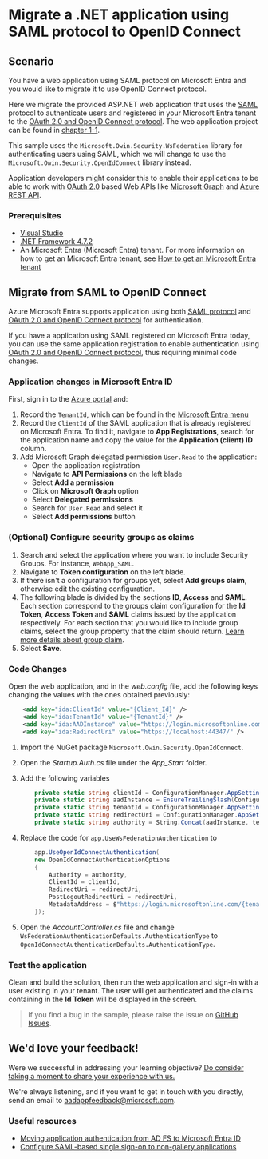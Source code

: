
# Migrate a .NET application using SAML protocol to OpenID Connect

## Scenario

You have a web application using SAML protocol on Microsoft Entra and you would like to migrate it to use OpenID Connect protocol.

Here we migrate the provided ASP.NET web application that uses the [SAML](https://docs.microsoft.com/azure/active-directory/develop/single-sign-on-saml-protocol) protocol to authenticate users and registered in your Microsoft Entra tenant to the [OAuth 2.0 and OpenID Connect protocol](https://docs.microsoft.com/azure/active-directory/develop/active-directory-v2-protocols). The web application project can be found in [chapter 1-1](https://github.com/Azure-Samples/ms-identity-dotnet-adfs-to-aad/tree/master/1-ADFS-Host/1-1-Setup-SAML-Playground/README.md).

This sample uses the `Microsoft.Owin.Security.WsFederation` library for authenticating users using SAML, which we will change to use the `Microsoft.Owin.Security.OpenIdConnect` library instead.

Application developers might consider this to enable their applications to be able to work with [OAuth 2.0](https://docs.microsoft.com/azure/active-directory/develop/v2-app-types) based Web APIs like [Microsoft Graph](https://docs.microsoft.com/graph/overview) and [Azure REST API](https://docs.microsoft.com/rest/api/azure/).

### Prerequisites

- [Visual Studio](https://aka.ms/vsdownload)
- [.NET Framework 4.7.2](https://dotnet.microsoft.com/download/dotnet-framework)
- An Microsoft Entra (Microsoft Entra) tenant. For more information on how to get an Microsoft Entra tenant, see [How to get an Microsoft Entra tenant](https://docs.microsoft.com/azure/active-directory/develop/quickstart-create-new-tenant)

## Migrate from SAML to OpenID Connect

Azure Microsoft Entra supports application using both [SAML protocol](https://docs.microsoft.com/azure/active-directory/develop/single-sign-on-saml-protocol) and [OAuth 2.0 and OpenID Connect protocol](https://docs.microsoft.com/azure/active-directory/develop/active-directory-v2-protocols) for authentication.

If you have a application using SAML registered on Microsoft Entra today, you can use the same application registration to enable authentication using [OAuth 2.0 and OpenID Connect protocol](https://docs.microsoft.com/azure/active-directory/develop/active-directory-v2-protocols), thus requiring minimal code changes.

### Application changes in Microsoft Entra ID

First, sign in to the [Azure portal](https://portal.azure.com) and:

1. Record the `TenantId`, which can be found in the [Microsoft Entra menu](https://portal.azure.com/#blade/Microsoft_AAD_IAM/ActiveDirectoryMenuBlade/Overview)
2. Record the `ClientId` of the SAML application that is already registered on Microsoft Entra. To find it, navigate to **App Registrations**, search for the application name and copy the value for the **Application (client) ID** column.
3. Add Microsoft Graph delegated permission `User.Read` to the application:
    - Open the application registration
    - Navigate to **API Permissions** on the left blade
    - Select **Add a permission**
    - Click on **Microsoft Graph** option
    - Select **Delegated permissions**
    - Search for `User.Read` and select it
    - Select **Add permissions** button

### (Optional) Configure security groups as claims

1. Search and select the application where you want to include Security Groups. For instance, `WebApp_SAML`.
1. Navigate to **Token configuration** on the left blade.
1. If there isn't a configuration for groups yet, select **Add groups claim**, otherwise edit the existing configuration.
1. The following blade is divided by the sections **ID**, **Access** and **SAML**. Each section correspond to the groups claim configuration for the **Id Token**, **Access Token** and **SAML** claims issued by the application respectively. For each section that you would like to include group claims, select the group property that the claim should return. [Learn more details about group claim](https://docs.microsoft.com/azure/active-directory/develop/active-directory-optional-claims#configuring-groups-optional-claims).
1. Select **Save**.

### Code Changes

Open the web application, and in the *web.config* file, add the following keys changing the values with the ones obtained previously:

```xml
    <add key="ida:ClientId" value="{Client_Id}" />
    <add key="ida:TenantId" value="{TenantId}" />
    <add key="ida:AADInstance" value="https://login.microsoftonline.com/" />
    <add key="ida:RedirectUri" value="https://localhost:44347/" />
```

1. Import the NuGet package `Microsoft.Owin.Security.OpenIdConnect`.
1. Open the *Startup.Auth.cs* file under the *App_Start* folder.
1. Add the following variables

    ```c#
        private static string clientId = ConfigurationManager.AppSettings["ida:ClientId"];
        private static string aadInstance = EnsureTrailingSlash(ConfigurationManager.AppSettings["ida:AADInstance"]);
        private static string tenantId = ConfigurationManager.AppSettings["ida:TenantId"];
        private static string redirectUri = ConfigurationManager.AppSettings["ida:RedirectUri"];
        private static string authority = String.Concat(aadInstance, tenantId, "/v2.0");
    ```

1. Replace the code for `app.UseWsFederationAuthentication` to

    ```c#
        app.UseOpenIdConnectAuthentication(
        new OpenIdConnectAuthenticationOptions
        {
            Authority = authority,
            ClientId = clientId,
            RedirectUri = redirectUri,
            PostLogoutRedirectUri = redirectUri,
            MetadataAddress = $"https://login.microsoftonline.com/{tenantId}/.well-known/openid-configuration?appid={clientId}"
        });
    ```

1. Open the *AccountController.cs* file and change `WsFederationAuthenticationDefaults.AuthenticationType` to `OpenIdConnectAuthenticationDefaults.AuthenticationType`.

### Test the application

Clean and build the solution, then run the web application and sign-in with a user existing in your tenant. The user will get authenticated and the claims containing in the **Id Token** will be displayed in the screen.

> If you find a bug in the sample, please raise the issue on [GitHub Issues](../../issues).

## We'd love your feedback!

Were we successful in addressing your learning objective? [Do consider taking a moment to share your experience with us.](https://forms.office.com/Pages/ResponsePage.aspx?id=v4j5cvGGr0GRqy180BHbR73pcsbpbxNJuZCMKN0lURpUODFCRVg4VTk2QUE2VEFPMUZKSEJNUFhWUyQlQCN0PWcu)

We're always listening, and if you want to get in touch with you directly, send an email to <aadappfeedback@microsoft.com>.

### Useful resources

- [Moving application authentication from AD FS to Microsoft Entra ID](https://docs.microsoft.com/azure/active-directory/manage-apps/migrate-adfs-apps-to-azure)
- [Configure SAML-based single sign-on to non-gallery applications](https://docs.microsoft.com/azure/active-directory/manage-apps/configure-single-sign-on-non-gallery-applications)
